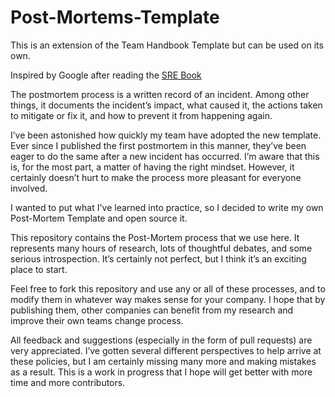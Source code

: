 # Post-Mortems-Template

This is an extension of the Team Handbook Template but can be used on its own.

Inspired by Google after reading the [SRE Book](https://landing.google.com/sre/book.html)


The postmortem process is a written record of an incident. Among other things, it documents the incident’s impact, what caused it, the actions taken to mitigate or fix it, and how to prevent it from happening again.

I’ve been astonished how quickly my team have adopted the new template. Ever since I published the first postmortem in this manner, they’ve been eager to do the same after a new incident has occurred. I’m aware that this is, for the most part, a matter of having the right mindset. However, it certainly doesn’t hurt to make the process more pleasant for everyone involved.

I wanted to put what I've learned into practice, so I decided to write my own Post-Mortem Template and open source it.

This repository contains the Post-Mortem process that we use here. It represents many hours of research, lots of thoughtful debates, and some serious introspection. It’s certainly not perfect, but I think it’s an exciting place to start.

Feel free to fork this repository and use any or all of these processes, and to modify them in whatever way makes sense for your company. I hope that by publishing them, other companies can benefit from my research and improve their own teams change process.

All feedback and suggestions (especially in the form of pull requests) are very appreciated. I’ve gotten several different perspectives to help arrive at these policies, but I am certainly missing many more and making mistakes as a result. This is a work in progress that I hope will get better with more time and more contributors.

